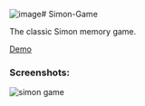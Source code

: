 ![image](https://github.com/izuzie/Simon-Game/assets/124896029/c5ccc67a-9ecf-415b-9772-ac6e4ee9b4fa)# Simon-Game

The classic Simon memory game.

<a href="https://izuzie.github.io/Simon-Game/">Demo</a>

### Screenshots:
<img src="screenshot.png" alt="simon game">
